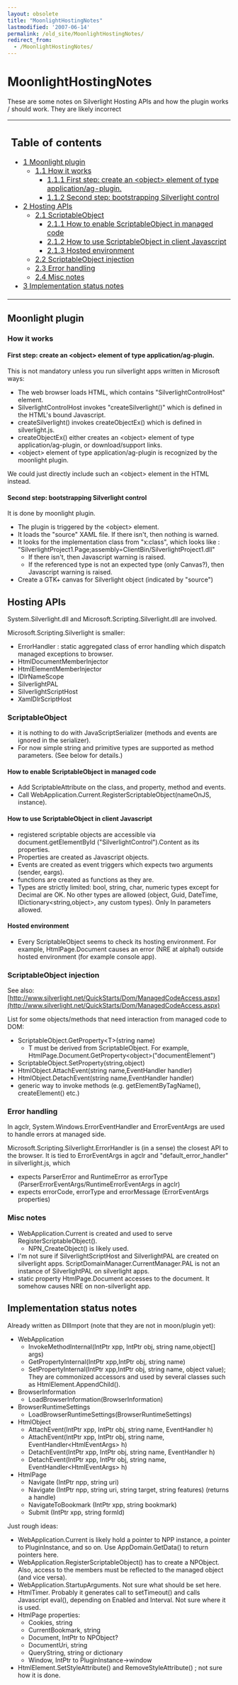 ```yaml
---
layout: obsolete
title: "MoonlightHostingNotes"
lastmodified: '2007-06-14'
permalink: /old_site/MoonlightHostingNotes/
redirect_from:
  - /MoonlightHostingNotes/
---
```


MoonlightHostingNotes
=====================

These are some notes on Silverlight Hosting APIs and how the plugin works / should work. They are likely incorrect

<table>
<col width="100%" />
<tbody>
<tr class="odd">
<td align="left"><h2>Table of contents</h2>
<ul>
<li><a href="#moonlight-plugin">1 Moonlight plugin</a>
<ul>
<li><a href="#how-it-works">1.1 How it works</a>
<ul>
<li><a href="#first-step-create-an-object-element-of-type-applicationag-plugin">1.1.1 First step: create an &lt;object&gt; element of type application/ag-plugin.</a></li>
<li><a href="#second-step-bootstrapping-silverlight-control">1.1.2 Second step: bootstrapping Silverlight control</a></li>
</ul></li>
</ul></li>
<li><a href="#hosting-apis">2 Hosting APIs</a>
<ul>
<li><a href="#scriptableobject">2.1 ScriptableObject</a>
<ul>
<li><a href="#how-to-enable-scriptableobject-in-managed-code">2.1.1 How to enable ScriptableObject in managed code</a></li>
<li><a href="#how-to-use-scriptableobject-in-client-javascript">2.1.2 How to use ScriptableObject in client Javascript</a></li>
<li><a href="#hosted-environment">2.1.3 Hosted environment</a></li>
</ul></li>
<li><a href="#scriptableobject-injection">2.2 ScriptableObject injection</a></li>
<li><a href="#error-handling">2.3 Error handling</a></li>
<li><a href="#misc-notes">2.4 Misc notes</a></li>
</ul></li>
<li><a href="#implementation-status-notes">3 Implementation status notes</a></li>
</ul></td>
</tr>
</tbody>
</table>

Moonlight plugin
----------------

### How it works

#### First step: create an \<object\> element of type application/ag-plugin.

This is not mandatory unless you run silverlight apps written in Microsoft ways:

-   The web browser loads HTML, which contains "SilverlightControlHost" element.
-   SilverlightControlHost invokes "createSilverlight()" which is defined in the HTML's bound Javascript.
-   createSilverlight() invokes createObjectEx() which is defined in silverlight.js.
-   createObjectEx() either creates an \<object\> element of type application/ag-plugin, or download/support links.
-   \<object\> element of type application/ag-plugin is recognized by the moonlight plugin.

We could just directly include such an \<object\> element in the HTML instead.

#### Second step: bootstrapping Silverlight control

It is done by moonlight plugin.

-   The plugin is triggered by the \<object\> element.
-   It loads the "source" XAML file. If there isn't, then nothing is warned.
-   It looks for the implementation class from "x:class", which looks like : "SilverlightProject1.Page;assembly=ClientBin/SilverlightProject1.dll"
    -   If there isn't, then Javascript warning is raised.
    -   If the referenced type is not an expected type (only Canvas?), then Javascript warning is raised.
-   Create a GTK+ canvas for Silverlight object (indicated by "source")

Hosting APIs
------------

System.Silverlight.dll and Microsoft.Scripting.Silverlight.dll are involved.

Microsoft.Scripting.Silverlight is smaller:

-   ErrorHandler : static aggregated class of error handling which dispatch managed exceptions to browser.
-   HtmlDocumentMemberInjector
-   HtmlElementMemberInjector
-   IDlrNameScope
-   SilverlightPAL
-   SilverlightScriptHost
-   XamlDlrScriptHost

### ScriptableObject

-   it is nothing to do with JavaScriptSerializer (methods and events are ignored in the serializer).
-   For now simple string and primitive types are supported as method parameters. (See below for details.)

#### How to enable ScriptableObject in managed code

-   Add ScriptableAttribute on the class, and property, method and events.
-   Call WebApplication.Current.RegisterScriptableObject(nameOnJS, instance).

#### How to use ScriptableObject in client Javascript

-   registered scriptable objects are accessible via document.getElementById ("SilverlightControl").Content as its properties.
-   Properties are created as Javascript objects.
-   Events are created as event triggers which expects two arguments (sender, eargs).
-   functions are created as functions as they are.
-   Types are strictly limited: bool, string, char, numeric types except for Decimal are OK. No other types are allowed (object, Guid, DateTime, IDictionary\<string,object\>, any custom types). Only In parameters allowed.

#### Hosted environment

-   Every ScriptableObject seems to check its hosting environment. For example, HtmlPage.Document causes an error (NRE at alpha1) outside hosted environment (for example console app).

### ScriptableObject injection

See also: [http://www.silverlight.net/QuickStarts/Dom/ManagedCodeAccess.aspx](http://www.silverlight.net/QuickStarts/Dom/ManagedCodeAccess.aspx)

List for some objects/methods that need interaction from managed code to DOM:

-   ScriptableObject.GetProperty\<T\>(string name)
    -   T must be derived from ScriptableObject. For example, HtmlPage.Document.GetProperty\<object\>("documentElement")
-   ScriptableObject.SetProperty(string,object)
-   HtmlObject.AttachEvent(string name,EventHandler handler)
-   HtmlObject.DetachEvent(string name,EventHandler handler)
-   generic way to invoke methods (e.g. getElementByTagName(), createElement() etc.)

### Error handling

In agclr, System.Windows.ErrorEventHandler and ErrorEventArgs are used to handle errors at managed side.

Microsoft.Scripting.Silverlight.ErrorHandler is (in a sense) the closest API to the browser. It is tied to ErrorEventArgs in agclr and "default\_error\_handler" in silverlight.js, which

-   expects ParserError and RuntimeError as errorType (ParserErrorEventArgs/RuntimeErrorEventArgs in agclr)
-   expects errorCode, errorType and errorMessage (ErrorEventArgs properties)

### Misc notes

-   WebApplication.Current is created and used to serve RegisterScriptableObject().
    -   NPN\_CreateObject() is likely used.
-   I'm not sure if SilverlightScriptHost and SilverlightPAL are created on silverlight apps. ScriptDomainManager.CurrentManager.PAL is not an instance of SilverlightPAL on silverlight apps.
-   static property HtmlPage.Document accesses to the document. It somehow causes NRE on non-silverlight app.

Implementation status notes
---------------------------

Already written as DllImport (note that they are not in moon/plugin yet):

-   WebApplication
    -   InvokeMethodInternal(IntPtr xpp, IntPtr obj, string name,object[] args)
    -   GetPropertyInternal(IntPtr xpp,IntPtr obj, string name)
    -   SetPropertyInternal(IntPtr xpp,IntPtr obj, string name, object value); They are commonized accessors and used by several classes such as HtmlElement.AppendChild().
-   BrowserInformation
    -   LoadBrowserInformation(BrowserInformation)
-   BrowserRuntimeSettings
    -   LoadBrowserRuntimeSettings(BrowserRuntimeSettings)
-   HtmlObject
    -   AttachEvent(IntPtr xpp, IntPtr obj, string name, EventHandler h)
    -   AttachEvent(IntPtr xpp, IntPtr obj, string name, EventHandler\<HtmlEventArgs\> h)
    -   DetachEvent(IntPtr xpp, IntPtr obj, string name, EventHandler h)
    -   DetachEvent(IntPtr xpp, IntPtr obj, string name, EventHandler\<HtmlEventArgs\> h)
-   HtmlPage
    -   Navigate (IntPtr npp, string uri)
    -   Navigate (IntPtr npp, string uri, string target, string features) (returns a handle)
    -   NavigateToBookmark (IntPtr xpp, string bookmark)
    -   Submit (IntPtr xpp, string formId)

Just rough ideas:

-   WebApplication.Current is likely hold a pointer to NPP instance, a pointer to PluginInstance, and so on. Use AppDomain.GetData() to return pointers here.
-   WebApplication.RegisterScriptableObject() has to create a NPObject. Also, access to the members must be reflected to the managed object (and vice versa).
-   WebApplication.StartupArguments. Not sure what should be set here.
-   HtmlTimer. Probably it generates call to setTimeout() and calls Javascript eval(), depending on Enabled and Interval. Not sure where it is used.
-   HtmlPage properties:
    -   Cookies, string
    -   CurrentBookmark, string
    -   Document, IntPtr to NPObject?
    -   DocumentUri, string
    -   QueryString, string or dictionary
    -   Window, IntPtr to PluginInstance-\>window
-   HtmlElement.SetStyleAttribute() and RemoveStyleAttribute() ; not sure how it is done.


